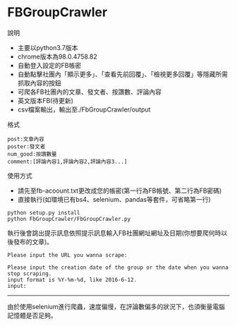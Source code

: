 # FBGroupCrawler

說明
* 主要以python3.7版本
* chrome版本為98.0.4758.82
* 自動登入設定的FB帳密
* 自動點擊社團內「顯示更多」、「查看先前回覆」、「檢視更多回覆」等隱藏所需抓取內容的按鈕
* 可爬各FB社團內的文章、發文者、按讚數、評論內容
* 英文版本FB(待更新)
* csv檔案輸出，輸出至./FbGroupCrawler/output

格式
```
post:文章內容
poster:發文者
num_good:按讚數量
comment:[評論內容1,評論內容2,評論內容3...]
```

使用方式
* 請先至fb-acoount.txt更改成您的帳密(第一行為FB帳號、第二行為FB密碼)
* 直接執行(如環境已有bs4、selenium、pandas等套件，可省略第一行)
```commandline
python setup.py install
python FbGroupCrawler/FbGroupCrawler.py
```
執行後會跳出提示訊息依照提示訊息輸入FB社團網址網址及日期(你想要爬何時以後發布的文章)。

```commandline
Please input the URL you wanna scrape:

Please input the creation date of the group or the date when you wanna stop scraping.
input format is %Y-%m-%d, like 2016-6-12.
input:
```

***
由於使用selenium進行爬蟲，速度偏慢，在評論數偏多的狀況下，也須衡量電腦記憶體是否足夠。
